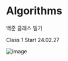 # Algorithms

백준 클래스 밀기

Class 1
Start 24.02.27

![image](https://github.com/subeenjeonHere/Algoevol/assets/145312273/abb46754-fb4a-4be8-8e04-5aae9d2489da)
